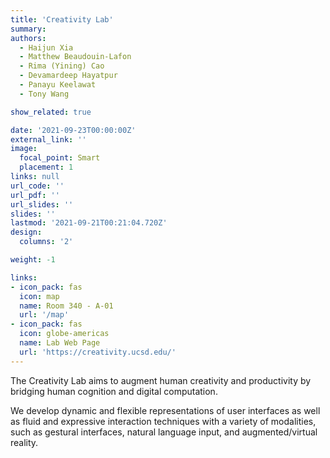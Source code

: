 ```yaml
---
title: 'Creativity Lab'
summary:
authors: 
  - Haijun Xia
  - Matthew Beaudouin-Lafon
  - Rima (Yining) Cao
  - Devamardeep Hayatpur
  - Panayu Keelawat
  - Tony Wang

show_related: true

date: '2021-09-23T00:00:00Z'
external_link: ''
image:
  focal_point: Smart
  placement: 1
links: null
url_code: ''
url_pdf: ''
url_slides: ''
slides: ''
lastmod: '2021-09-21T00:21:04.720Z'
design:
  columns: '2'

weight: -1

links:
- icon_pack: fas
  icon: map
  name: Room 340 - A-01
  url: '/map'
- icon_pack: fas
  icon: globe-americas
  name: Lab Web Page
  url: 'https://creativity.ucsd.edu/'
---
```

The Creativity Lab aims to augment human creativity and productivity by bridging human cognition and digital computation. 

We develop dynamic and flexible representations of user interfaces as well as fluid and expressive interaction techniques with a variety of modalities, such as gestural interfaces, natural language input, and augmented/virtual reality.

